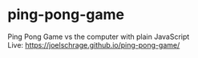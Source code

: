 # ping-pong-game

Ping Pong Game vs the computer with plain JavaScript<br />
Live: https://joelschrage.github.io/ping-pong-game/